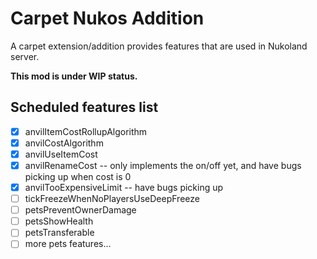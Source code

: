 # Carpet Nukos Addition

A carpet extension/addition provides features that are used in Nukoland
server.

**This mod is under WIP status.**

## Scheduled features list

- [x] anvilItemCostRollupAlgorithm
- [x] anvilCostAlgorithm
- [x] anvilUseItemCost
- [x] anvilRenameCost -- only implements the on/off yet, and have bugs picking up when cost is 0
- [x] anvilTooExpensiveLimit -- have bugs picking up
- [ ] tickFreezeWhenNoPlayersUseDeepFreeze
- [ ] petsPreventOwnerDamage
- [ ] petsShowHealth
- [ ] petsTransferable
- [ ] more pets features...
